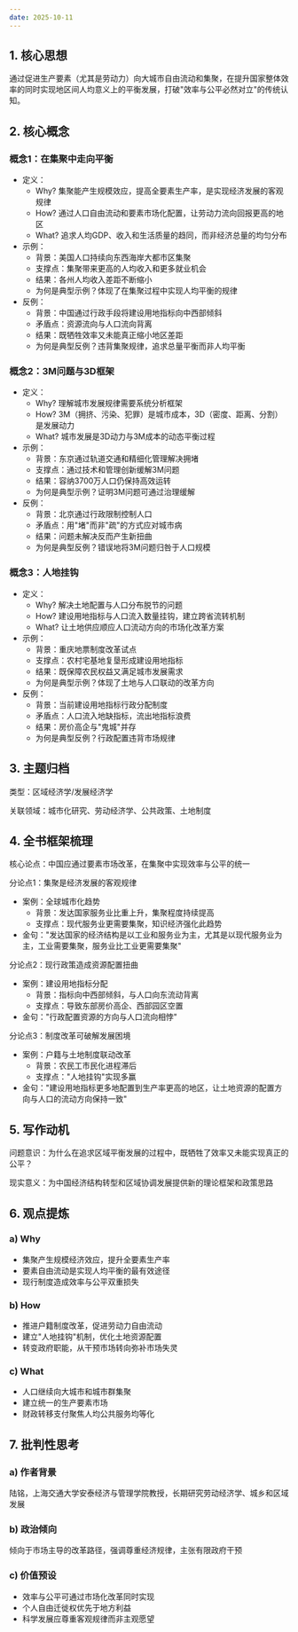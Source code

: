 ```yaml
---
date: 2025-10-11
---
```


## 1. 核心思想

通过促进生产要素（尤其是劳动力）向大城市自由流动和集聚，在提升国家整体效率的同时实现地区间人均意义上的平衡发展，打破"效率与公平必然对立"的传统认知。

## 2. 核心概念

### 概念1：在集聚中走向平衡

- 定义：
  - Why? 集聚能产生规模效应，提高全要素生产率，是实现经济发展的客观规律
  - How? 通过人口自由流动和要素市场化配置，让劳动力流向回报更高的地区
  - What? 追求人均GDP、收入和生活质量的趋同，而非经济总量的均匀分布
- 示例：
  - 背景：美国人口持续向东西海岸大都市区集聚
  - 支撑点：集聚带来更高的人均收入和更多就业机会
  - 结果：各州人均收入差距不断缩小
  - 为何是典型示例？体现了在集聚过程中实现人均平衡的规律
- 反例：
  - 背景：中国通过行政手段将建设用地指标向中西部倾斜
  - 矛盾点：资源流向与人口流向背离
  - 结果：既牺牲效率又未能真正缩小地区差距
  - 为何是典型反例？违背集聚规律，追求总量平衡而非人均平衡

### 概念2：3M问题与3D框架

- 定义：
  - Why? 理解城市发展规律需要系统分析框架
  - How? 3M（拥挤、污染、犯罪）是城市成本，3D（密度、距离、分割）是发展动力
  - What? 城市发展是3D动力与3M成本的动态平衡过程
- 示例：
  - 背景：东京通过轨道交通和精细化管理解决拥堵
  - 支撑点：通过技术和管理创新缓解3M问题
  - 结果：容纳3700万人口仍保持高效运转
  - 为何是典型示例？证明3M问题可通过治理缓解
- 反例：
  - 背景：北京通过行政限制控制人口
  - 矛盾点：用"堵"而非"疏"的方式应对城市病
  - 结果：问题未解决反而产生新扭曲
  - 为何是典型反例？错误地将3M问题归咎于人口规模

### 概念3：人地挂钩

- 定义：
  - Why? 解决土地配置与人口分布脱节的问题
  - How? 建设用地指标与人口流入数量挂钩，建立跨省流转机制
  - What? 让土地供应顺应人口流动方向的市场化改革方案
- 示例：
  - 背景：重庆地票制度改革试点
  - 支撑点：农村宅基地复垦形成建设用地指标
  - 结果：既保障农民权益又满足城市发展需求
  - 为何是典型示例？体现了土地与人口联动的改革方向
- 反例：
  - 背景：当前建设用地指标行政分配制度
  - 矛盾点：人口流入地缺指标，流出地指标浪费
  - 结果：房价高企与"鬼城"并存
  - 为何是典型反例？行政配置违背市场规律

## 3. 主题归档

类型：区域经济学/发展经济学

关联领域：城市化研究、劳动经济学、公共政策、土地制度

## 4. 全书框架梳理

核心论点：中国应通过要素市场改革，在集聚中实现效率与公平的统一

分论点1：集聚是经济发展的客观规律

- 案例：全球城市化趋势
  - 背景：发达国家服务业比重上升，集聚程度持续提高
  - 支撑点：现代服务业更需要集聚，知识经济强化此趋势
- 金句："发达国家的经济结构是以工业和服务业为主，尤其是以现代服务业为主，工业需要集聚，服务业比工业更需要集聚"

分论点2：现行政策造成资源配置扭曲

- 案例：建设用地指标分配
  - 背景：指标向中西部倾斜，与人口向东流动背离
  - 支撑点：导致东部房价高企、西部园区空置
- 金句："行政配置资源的方向与人口流向相悖"

分论点3：制度改革可破解发展困境

- 案例：户籍与土地制度联动改革
  - 背景：农民工市民化进程滞后
  - 支撑点："人地挂钩"实现多赢
- 金句："建设用地指标更多地配置到生产率更高的地区，让土地资源的配置方向与人口的流动方向保持一致"

## 5. 写作动机

问题意识：为什么在追求区域平衡发展的过程中，既牺牲了效率又未能实现真正的公平？

现实意义：为中国经济结构转型和区域协调发展提供新的理论框架和政策思路

## 6. 观点提炼

### a) Why

- 集聚产生规模经济效应，提升全要素生产率
- 要素自由流动是实现人均平衡的最有效途径
- 现行制度造成效率与公平双重损失

### b) How

- 推进户籍制度改革，促进劳动力自由流动
- 建立"人地挂钩"机制，优化土地资源配置
- 转变政府职能，从干预市场转向弥补市场失灵

### c) What

- 人口继续向大城市和城市群集聚
- 建立统一的生产要素市场
- 财政转移支付聚焦人均公共服务均等化

## 7. 批判性思考

### a) 作者背景

陆铭，上海交通大学安泰经济与管理学院教授，长期研究劳动经济学、城乡和区域发展

### b) 政治倾向

倾向于市场主导的改革路径，强调尊重经济规律，主张有限政府干预

### c) 价值预设

- 效率与公平可通过市场化改革同时实现
- 个人自由迁徙权优先于地方利益
- 科学发展应尊重客观规律而非主观愿望